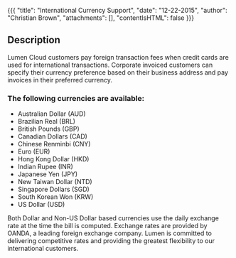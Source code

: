 {{{
  "title": "International Currency Support",
  "date": "12-22-2015",
  "author": "Christian Brown",
  "attachments": [],
  "contentIsHTML": false
}}}

## Description

Lumen Cloud customers pay foreign transaction fees when credit cards are used for international transactions.  Corporate invoiced customers can specify their currency preference based on their business address and pay invoices in their preferred currency.

### The following currencies are available:

*	Australian Dollar (AUD)
*	Brazilian Real (BRL)
*	British Pounds (GBP)
*	Canadian Dollars (CAD)
*	Chinese Renminbi (CNY)
*	Euro (EUR)
*	Hong Kong Dollar (HKD)
*	Indian Rupee (INR)
*	Japanese Yen (JPY)
*	New Taiwan Dollar (NTD)
*	Singapore Dollars (SGD)
*	South Korean Won (KRW)
*	US Dollar (USD)

Both Dollar and Non-US Dollar based currencies use the daily exchange rate at the time the bill is computed. Exchange rates are provided by OANDA, a leading foreign exchange company. Lumen is committed to delivering competitive rates and providing the greatest flexibility to our international customers.
